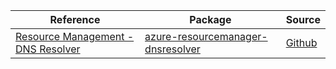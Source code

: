 | Reference | Package | Source |
|---|---|---|
|[Resource Management - DNS Resolver](resourcemanager-dnsresolver-readme.md)|[azure-resourcemanager-dnsresolver](https://repo1.maven.org/maven2/com/azure/resourcemanager/azure-resourcemanager-dnsresolver)|[Github](https://github.com/Azure/azure-sdk-for-java/blob/main/sdk/dnsresolver/azure-resourcemanager-dnsresolver)|
